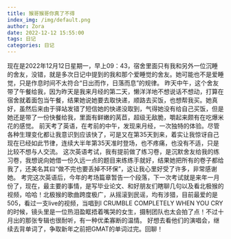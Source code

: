 ```yaml
---
title: 猴哥猴哥你真了不得
index_img: /img/default.png
author: Zora
date: 2022-12-12 15:55:00
tags: 日记
categories: 日记
---
```



现在是2022年12月12日星期一，早上09：43，宿舍里面只有我和另外一位沉睡的舍友，没错，就是多次日记中提到的我和那个爱睡觉的舍友。她可能也不是爱睡觉，只是作息时间不太符合“日出而作，日落而息”的规律。
昨天中午，这个舍友带了午餐给我，因为昨天是我来月经的第二天，懒洋洋地不想说话不想动，打算在宿舍就着面包当午餐，结果她说她要去取快递，顺路去买饭，也想帮我买。她真好，虽然后来由于驿站发错了短信她的快递没取到，气得她没有给自己买饭，但是她还是带了一份快餐给我，里面有鲜嫩的莴苣，超级无敌脆，嚼起来颇有在吃爆米花的感觉。
前天考了英语，在考前的中午，发现来月经，一次独特的体验。尽管各种生理变化都让我意识到应该快了，可是又在第35天到来，着实让我惊讶自己现在已经如此节律，连续大半年第35天准时登场，也不疼痛，也没有不适，只是比较不想与人交流。
这次英语考试，我有提前做了练习卷，是沉默舍友给我的练习卷，我想说向她借一份久远一点的题目来练练手就好，结果她把所有的卷子都给我了，还美名其曰“做不完也要丢掉不环保”，这让我心里好受了许多，非常感谢她。
考完这次英语后，今年的考场篇章暂告一个段落，下一次考试就是来年一月份了，现在，最主要的事情，是写毕业论文、和好朋友们瞎聊几句以及看北极猴的视频，哈哈！北极猴的歌曲跨度极广，从摇滚到民谣，均有涉猎，目前最爱的是505，看过一支live的视频，当唱到I CRUMBLE COMPLETELY WHEN YOU CRY的时候，镜头里是一位热泪盈眶捂着嘴哭的女生，摄制团队也太会拍了点！不过十月出的那张专辑也很耐听，有一种优柔寡断的温情。
好想去看他们的演唱会，继续去背单词了，争取新年之前把GMAT的单词过完。回聊！
